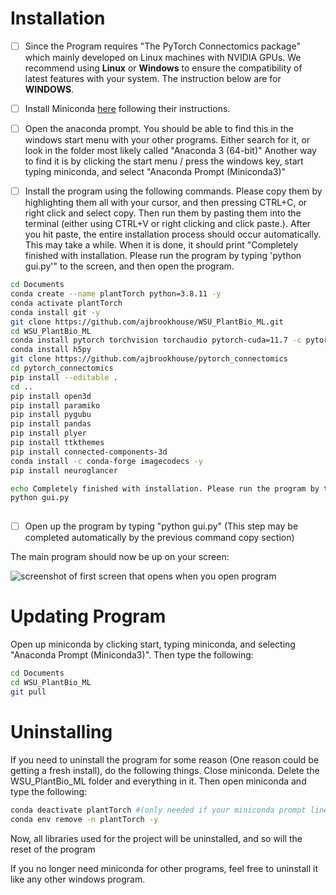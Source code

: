 # Installation

- [ ] Since the Program requires "The PyTorch Connectomics package" which mainly developed on Linux machines with NVIDIA GPUs. We recommend using **Linux** or **Windows** to ensure the compatibility of latest features with your system. The instruction below are for **WINDOWS**.

- [ ] Install Miniconda [here](https://docs.conda.io/en/latest/miniconda.html) following their instructions.

- [ ] Open the anaconda prompt. You should be able to find this in the windows start menu with your other programs. Either search for it, or look in the folder most likely called "Anaconda 3 (64-bit)" Another way to find it is by clicking the start menu / press the windows key, start typing miniconda, and select "Anaconda Prompt (Miniconda3)"

- [ ] Install the program using the following commands. Please copy them by highlighting them all with your cursor, and then pressing CTRL+C, or right click and select copy. Then run them by pasting them into the terminal (either using CTRL+V or right clicking and click paste.). After you hit paste, the entire installation process should occur automatically. This may take a while. When it is done, it should print "Completely finished with installation. Please run the program by typing 'python gui.py'" to the screen, and then open the program.

```bash
cd Documents
conda create --name plantTorch python=3.8.11 -y
conda activate plantTorch
conda install git -y
git clone https://github.com/ajbrookhouse/WSU_PlantBio_ML.git
cd WSU_PlantBio_ML
conda install pytorch torchvision torchaudio pytorch-cuda=11.7 -c pytorch -c nvidia -y
conda install h5py
git clone https://github.com/ajbrookhouse/pytorch_connectomics
cd pytorch_connectomics
pip install --editable .
cd ..
pip install open3d
pip install paramiko
pip install pygubu
pip install pandas
pip install plyer
pip install ttkthemes
pip install connected-components-3d
conda install -c conda-forge imagecodecs -y
pip install neuroglancer

echo Completely finished with installation. Please run the program by typing 'python gui.py'
python gui.py
 
```

- [ ] Open up the program by typing "python gui.py" (This step may be completed automatically by the previous command copy section)

The main program should now be up on your screen:

![screenshot of first screen that opens when you open program](https://github.com/ajbrookhouse/WSU_PlantBio_ML/blob/main/screenshots/trainScreenshot.png)

# Updating Program

Open up miniconda by clicking start, typing miniconda, and selecting "Anaconda Prompt (Miniconda3)". Then type the following:
```bash
cd Documents
cd WSU_PlantBio_ML
git pull
```

# Uninstalling

If you need to uninstall the program for some reason (One reason could be getting a fresh install), do the following things. Close miniconda. Delete the WSU_PlantBio_ML folder and everything in it. Then open miniconda and type the following:

```bash
conda deactivate plantTorch #(only needed if your miniconda prompt lines start with (plantTorch). If they say (base) you don't need this step)
conda env remove -n plantTorch -y
```

Now, all libraries used for the project will be uninstalled, and so will the reset of the program

If you no longer need miniconda for other programs, feel free to uninstall it like any other windows program.

